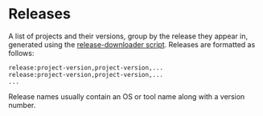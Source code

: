 # Releases

A list of projects and their versions, group by the release they appear in, generated using the [release-downloader script](https://github.com/apple-open-source-mirror/scripts/blob/master/release_downloader.py). Releases are formatted as follows:

```
release:project-version,project-version,...
release:project-version,project-version,...
...
```

Release names usually contain an OS or tool name along with a version number.
